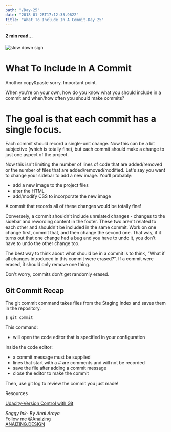 ```yaml
---
path: "/Day-25"
date: "2018-01-28T17:12:33.962Z"
title: "What To Include In A Commit-Day 25"
---
```


#### 2 min read...

![slow down sign](https://images.unsplash.com/photo-1500305614571-ae5b6592e65d?ixlib=rb-0.3.5&ixid=eyJhcHBfaWQiOjEyMDd9&s=dcb1979a8d5add2d0a31b8b9647526c6&auto=format&fit=crop&w=755&q=80)

# What To Include In A Commit

Another copy&paste sorry. Important point.

When you're on your own, how do you know what you should include in a commit and when/how often you should make commits?

# The goal is that each commit has a single focus. 
Each commit should record a single-unit change. Now this can be a bit subjective (which is totally fine), but each commit should make a change to just one aspect of the project.

Now this isn't limiting the number of lines of code that are added/removed or the number of files that are added/removed/modified. Let's say you want to change your sidebar to add a new image. You'll probably:

* add a new image to the project files
* alter the HTML
* add/modify CSS to incorporate the new image

A commit that records all of these changes would be totally fine!

Conversely, a commit shouldn't include unrelated changes - changes to the sidebar and rewording content in the footer. These two aren't related to each other and shouldn't be included in the same commit. Work on one change first, commit that, and then change the second one. That way, if it turns out that one change had a bug and you have to undo it, you don't have to undo the other change too.

The best way to think about what should be in a commit is to think, "What if all changes introduced in this commit were erased?". If a commit were erased, it should only remove one thing.

Don't worry, commits don't get randomly erased.



## Git Commit Recap

The git commit command takes files from the Staging Index and saves them in the repository.

    $ git commit

This command:

* will open the code editor that is specified in your configuration

Inside the code editor:

* a commit message must be supplied
* lines that start with a # are comments and will not be recorded
* save the file after adding a commit message
* close the editor to make the commit


Then, use git log to review the commit you just made!





Resources

[Udacity-Version Control with Git ](https://classroom.udacity.com/courses/ud123)

_Soggy Ink- By Anai Araya_<br>
Follow me [@Anaizing](https://twitter.com/Anaizing) <br>
[ANAIZING.DESIGN](https://anaizing.design/)
